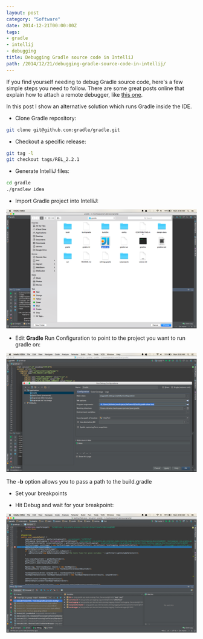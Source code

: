 ```yaml
---
layout: post
category: "Software"
date: 2014-12-21T00:00:00Z
tags:
- gradle
- intellij
- debugging
title: Debugging Gradle source code in IntelliJ
path: /2014/12/21/debugging-gradle-source-code-in-intellij/
---
```


If you find yourself needing to debug Gradle source code, here's a few simple steps you need to follow. There are some great posts online that explain how to attach a remote debugger, like [this one](http://blog.gaku.net/gradle-debugging/).

In this post I show an alternative solution which runs Gradle inside the IDE.

* Clone Gradle repository:
```bash
git clone git@github.com:gradle/gradle.git
```

* Checkout a specific release:
```bash
git tag -l
git checkout tags/REL_2.2.1
```

* Generate IntelliJ files:
```bash
cd gradle
./gradlew idea
```

* Import Gradle project into IntelliJ:

![import](import.png)

* Edit **Gradle** Run Configuration to point to the project you want to run gradle on:

![config](config.png)

The **-b** option allows you to pass a path to the build.gradle

* Set your breakpoints

* Hit Debug and wait for your breakpoint:

![debug](debug.png)